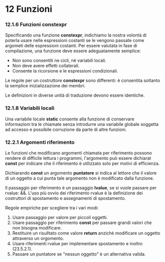 # 12 Funzioni

### 12.1.6 Funzioni constexpr

Specificando una funzione **constexpr**, indichiamo la nostra volontà di poterla usare nelle espressioni costanti se le vengono passate come argometi delle espressioni costanti.
Per essere valutata in fase di compilazione, una funzione deve essere adeguatamente semplice:
* Non sono consentiti ne cicli, nè variabili locali.
* Non deve avere effetti collaterali.
* Consente la ricorsione e le espressioni condizionali.

Le regole per un costruttore **constexpr** sono differenti: è consentita soltanto la semplice inizializzazione dei membri.

Le definizioni in diverse unità di traduzione devono essere identiche.

### 12.1.8 Variabili locali

Una variabile locale **static** consente alla funzione di conservare informazioni tra le chiamate senza introdurre una variabile globale soggetta ad accesso e possibile corruzione da parte di altre funzioni.

### 12.2.1 Argomenti riferimento

Le funzioni che modificano argomenti chiamata per riferimento possono rendere di difficile lettura i programmi, l'argomento può essere dichiarat **const** per indicare che il riferimento è utilizzato solo per motivi di efficienza.

Dichiarando **const** un argomento **puntatore** si indica al lettore che il valore di un oggetto a cui punta tale argomento non è modificato dalla funzione.

Il passaggio per riferimento è un passaggio **lvalue**, se si vuole passare per rvalue: &&. L'uso più ovvio dei riferimento rvalue è la definizione dei costruttori di spostamento e assegnamenti di spostamento.

Regole empiriche per scegliere tra i vari modi:
1. Usare passaggio per valore per piccoli oggetti.
2. Usare passaggio per riferimento **const** per passare grandi valori che non bisogna modificare.
3. Restituire un risulltato come valore **return** anzichè modificare un oggetto attraverso un orgomento.
4. Usare riferimenti rvalue per implementare spostamento e inoltro (23.5.2.1).
5. Passare un puntatore se "nessun oggetto" è un alternativa valida. 